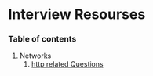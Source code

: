 # Interview Resourses 

### Table of contents
1. Networks
   1.  [http related Questions](https://github.com/rangaraju29139/InterviewPrep/blob/master/Interview%20Questions/Network/http%20related%20Questions.md)


